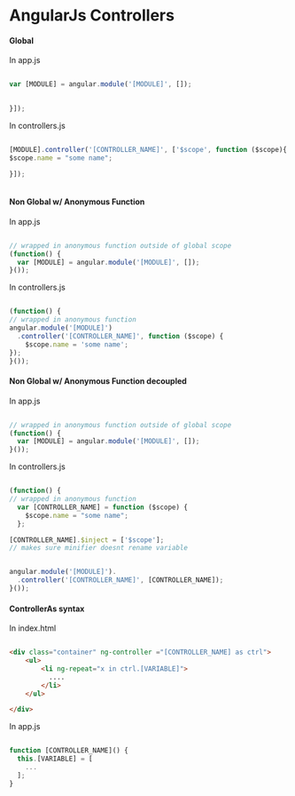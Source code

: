 AngularJs Controllers 
=====================


#### Global

In app.js

```javascript

var [MODULE] = angular.module('[MODULE]', []);

  
}]);


```

In controllers.js

```javascript

[MODULE].controller('[CONTROLLER_NAME]', ['$scope', function ($scope){
$scope.name = "some name";

}]);



```

#### Non Global w/ Anonymous Function

In app.js

```javascript

// wrapped in anonymous function outside of global scope
(function() {
  var [MODULE] = angular.module('[MODULE]', []);
}()); 


```

In controllers.js

```javascript

(function() {
// wrapped in anonymous function
angular.module('[MODULE]')
  .controller('[CONTROLLER_NAME]', function ($scope) {
    $scope.name = 'some name';
});
}());

```

#### Non Global w/ Anonymous Function decoupled

In app.js

```javascript

// wrapped in anonymous function outside of global scope
(function() {
  var [MODULE] = angular.module('[MODULE]', []);
}()); 


```


In controllers.js

```javascript

(function() {
// wrapped in anonymous function
  var [CONTROLLER_NAME] = function ($scope) {
    $scope.name = "some name";
  };

[CONTROLLER_NAME].$inject = ['$scope']; 
// makes sure minifier doesnt rename variable


angular.module('[MODULE]').
  .controller('[CONTROLLER_NAME]', [CONTROLLER_NAME]);
}());


```


#### ControllerAs syntax

In index.html

```html

<div class="container" ng-controller ="[CONTROLLER_NAME] as ctrl">
    <ul>
        <li ng-repeat="x in ctrl.[VARIABLE]">
          ....
        </li>
    </ul>

</div>

```


In app.js

```javascript

function [CONTROLLER_NAME]() {
  this.[VARIABLE] = [
    ...  
  ];
}

```